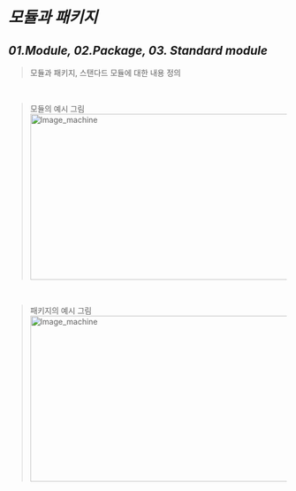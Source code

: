 *모듈과 패키지*
=============  

*01.Module, 02.Package, 03. Standard module*
-------
> 모듈과 패키지, 스탠다드 모듈에 대한 내용 정의 
<br>

> 모듈의 예시 그림  
<img src="https://user-images.githubusercontent.com/66001539/119265203-d1d05980-bc20-11eb-820b-9c211d1f3690.png" width="600px" height="300px" title="px(픽셀) 크기 설정" alt="Image_machine"></img><br/>  
<br>
  
> 패키지의 예시 그림  
<img src="https://user-images.githubusercontent.com/66001539/120498641-56c62a80-c3fa-11eb-9885-5b8ebcdf7ff8.png" width="600px" height="300px" title="px(픽셀) 크기 설정" alt="Image_machine"></img><br/>  
